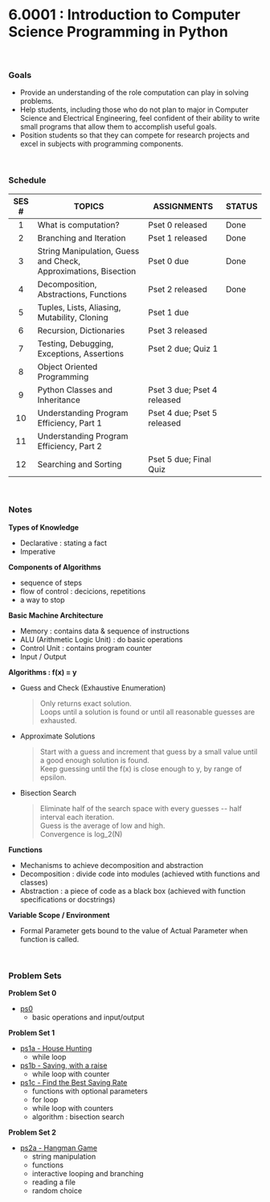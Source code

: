 6.0001 : Introduction to Computer Science Programming in Python
===

&nbsp;
### Goals

 - Provide an understanding of the role computation can play in solving problems.
 - Help students, including those who do not plan to major in Computer Science and Electrical Engineering, feel confident of their ability to write small programs that allow them to accomplish useful goals.
 - Position students so that they can compete for research projects and excel in subjects with programming components.

&nbsp;  
### Schedule

| SES #  | TOPICS                                                           | ASSIGNMENTS                 | STATUS |
|:------:|------------------------------------------------------------------|-----------------------------|--------|
| 1      | What is computation?                                             | Pset 0 released             | Done   |
| 2      | Branching and Iteration                                          | Pset 1 released             | Done   |
| 3      | String Manipulation, Guess and Check, Approximations, Bisection  | Pset 0 due                  | Done   |
| 4      | Decomposition, Abstractions, Functions                           | Pset 2 released             | Done   |
| 5      | Tuples, Lists, Aliasing, Mutability, Cloning                     | Pset 1 due                  |        |
| 6      | Recursion, Dictionaries                                          | Pset 3 released             |        |
| 7      | Testing, Debugging, Exceptions, Assertions                       | Pset 2 due; Quiz 1          |        |
| 8      | Object Oriented Programming                                      |                             |        |
| 9      | Python Classes and Inheritance                                   | Pset 3 due; Pset 4 released |        |
| 10     | Understanding Program Efficiency, Part 1                         | Pset 4 due; Pset 5 released |        |
| 11     | Understanding Program Efficiency, Part 2                         |                             |        |
| 12     | Searching and Sorting                                            | Pset 5 due; Final Quiz      |        |

&nbsp;
### Notes

**Types of Knowledge**

 - Declarative : stating a fact
 - Imperative


**Components of Algorithms**

 - sequence of steps
 - flow of control : decicions, repetitions
 - a way to stop


**Basic Machine Architecture**

 - Memory : contains data & sequence of instructions
 - ALU (Arithmetic Logic Unit) : do basic operations
 - Control Unit : contains program counter
 - Input / Output 


**Algorithms : f(x) = y**

 - Guess and Check (Exhaustive Enumeration)
    > Only returns exact solution.  
    > Loops until a solution is found or until all reasonable guesses are exhausted.  
 - Approximate Solutions
    > Start with a guess and increment that guess by a small value until a good enough solution is found.  
    > Keep guessing until the f(x) is close enough to y, by range of epsilon.  
 - Bisection Search
    > Eliminate half of the search space with every guesses -- half interval each iteration.  
    > Guess is the average of low and high.  
    > Convergence is log_2(N)  


**Functions**
 - Mechanisms to achieve decomposition and abstraction
 - Decomposition : divide code into modules (achieved wtith functions and classes)
 - Abstraction : a piece of code as a black box (achieved with function specifications or docstrings)
 

**Variable Scope / Environment**
 - Formal Parameter gets bound to the value of Actual Parameter when function is called.




&nbsp;  
### Problem Sets

**Problem Set 0**
 - [ps0](6-0001/ps0.py)
    - basic operations and input/output

**Problem Set 1**
 - [ps1a - House Hunting](6-0001/ps1a.py)
    - while loop
 - [ps1b - Saving, with a raise](6-0001/ps1b.py)
    - while loop with counter
 - [ps1c - Find the Best Saving Rate](6-0001/ps1c.py)
    - functions with optional parameters
    - for loop
    - while loop with counters
    - algorithm : bisection search

**Problem Set 2**
 - [ps2a - Hangman Game](6-0001/ps2.py)
    - string manipulation
    - functions
    - interactive looping and branching
    - reading a file
    - random choice

